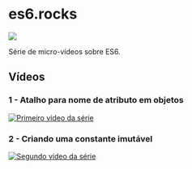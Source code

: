 # es6.rocks

![](https://raw.githubusercontent.com/Webschool-io/es6.rocks/master/logos/romulomourao.png)

Série de micro-vídeos sobre ES6.

## Vídeos

### 1 - Atalho para nome de atributo em objetos

[![Primeiro vídeo da série](http://i.imgur.com/OVVYpvo.png)](https://www.youtube.com/watch?v=QOW6ej5nHxE&index=1&list=PL77JVjKTJT2gS3pkXAamNG2EakHA53HcS)


### 2 - Criando uma constante imutável

[![Segundo vídeo da série](http://i.imgur.com/kruZM17.png)](https://www.youtube.com/watch?v=KX_Nb_eB5A0)


